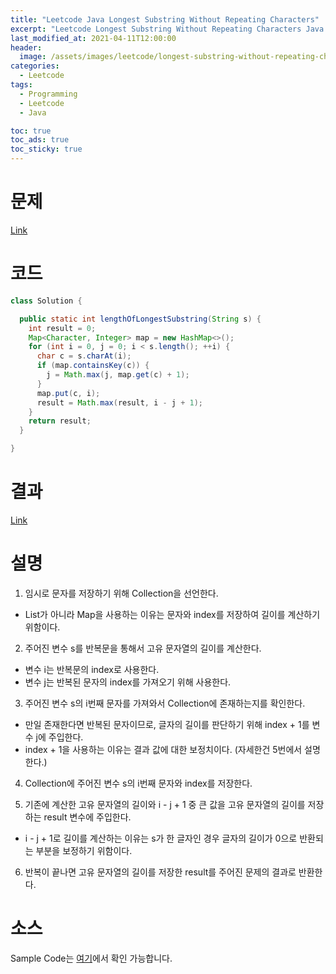 ```yaml
---
title: "Leetcode Java Longest Substring Without Repeating Characters"
excerpt: "Leetcode Longest Substring Without Repeating Characters Java 풀이"
last_modified_at: 2021-04-11T12:00:00
header:
  image: /assets/images/leetcode/longest-substring-without-repeating-characters.png
categories:
  - Leetcode
tags:
  - Programming
  - Leetcode
  - Java

toc: true
toc_ads: true
toc_sticky: true
---
```

# 문제
[Link](https://leetcode.com/problems/longest-substring-without-repeating-characters/)

# 코드
```java
class Solution {

  public static int lengthOfLongestSubstring(String s) {
    int result = 0;
    Map<Character, Integer> map = new HashMap<>();
    for (int i = 0, j = 0; i < s.length(); ++i) {
      char c = s.charAt(i);
      if (map.containsKey(c)) {
        j = Math.max(j, map.get(c) + 1);
      }
      map.put(c, i);
      result = Math.max(result, i - j + 1);
    }
    return result;
  }

}
```

# 결과
[Link](https://leetcode.com/submissions/detail/478726995/)

# 설명
1. 임시로 문자를 저장하기 위해 Collection을 선언한다.
  - List가 아니라 Map을 사용하는 이유는 문자와 index를 저장하여 길이를 계산하기 위함이다.

2. 주어진 변수 s를 반복문을 통해서 고유 문자열의 길이를 계산한다.
  - 변수 i는 반복문의 index로 사용한다.
  - 변수 j는 반복된 문자의 index를 가져오기 위해 사용한다.

3. 주어진 변수 s의 i번째 문자를 가져와서 Collection에 존재하는지를 확인한다.
  - 만일 존재한다면 반복된 문자이므로, 글자의 길이를 판단하기 위해 index + 1를 변수 j에 주입한다.
  - index + 1을 사용하는 이유는 결과 값에 대한 보정치이다. (자세한건 5번에서 설명한다.)

4. Collection에 주어진 변수 s의 i번째 문자와 index를 저장한다.

5. 기존에 계산한 고유 문자열의 길이와 i - j + 1 중 큰 값을 고유 문자열의 길이를 저장하는 result 변수에 주입한다.
  - i - j + 1로 길이를 계산하는 이유는 s가 한 글자인 경우 글자의 길이가 0으로 반환되는 부분을 보정하기 위함이다.

6. 반복이 끝나면 고유 문자열의 길이를 저장한 result를 주어진 문제의 결과로 반환한다.

# 소스
Sample Code는 [여기](https://github.com/GracefulSoul/leetcode/blob/master/src/main/java/gracefulsoul/problems/LongestSubstringWithoutRepeatingCharacters.java)에서 확인 가능합니다.